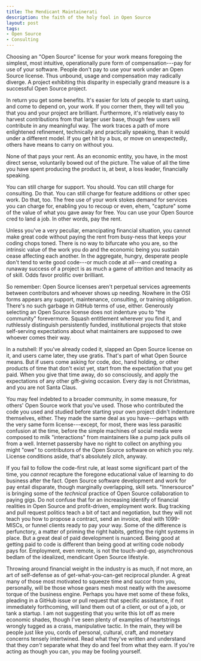 ```yaml
---
title: The Mendicant Maintainerati
description: the faith of the holy fool in Open Source
layout: post
tags:
- Open Source
- Consulting
---
```


Choosing an "Open Source" license for your work means foregoing the simplest, most intuitive, operationally pure form of compensation---pay for use of your software.  People don't pay to use your work under an Open Source license.  Thus unbound, usage and compensation may radically diverge.  A project exhibiting this disparity in especially grand measure is a successful Open Source project.

<!-- jump -->

In return you get some benefits.  It's easier for lots of people to start using, and come to depend on, your work.  If you corner them, they will tell you that you and your project are brilliant.  Furthermore, it's relatively easy to harvest contributions from that larger user base, though few users will contribute in any meaningful way.  The work traces a path of more enlightened refinement, technically and practically speaking, than it would under a different model.  If you get hit by a bus, or move on unexpectedly, others have means to carry on without you.

None of that pays your rent.  As an economic entity, you have, in the most direct sense, voluntarily bowed out of the picture.  The value of all the time you have spent producing the product is, at best, a loss leader, financially speaking.

You can still charge for support.  You should.  You can still charge for consulting.  Do that.  You can still charge for feature additions or other spec work.  Do that, too.  The free use of your work stokes demand for services you can charge for, enabling you to recoup or even, ehem, "capture" some of the value of what you gave away for free.  You can use your Open Source cred to land a job.  In other words, pay the rent.

Unless you've a very peculiar, emancipating financial situation, you cannot make great code without paying the rent from busy-ness that keeps your coding chops toned.  There is no way to bifurcate who you are, so the intrinsic value of the work you do and the economic being you sustain cease affecting each another.  In the aggregate, hungry, desperate people don't tend to write good code---or much code at all---and creating a runaway success of a project is as much a game of attrition and tenacity as of skill.  Odds favor prolific over brilliant.

So remember:  Open Source licenses aren't perpetual services agreements between contributors and whoever shows up needing.  Nowhere in the OSI forms appears any support, maintenance, consulting, or training obligation.  There's no such garbage in GitHub terms of use, either.  Generously selecting an Open Source license does not indenture you to "the community" forevermore.  Squash entitlement wherever you find it, and ruthlessly distinguish persistently funded, institutional projects that stoke self-serving expectations about what maintainers are supposed to owe whoever comes their way.

In a nutshell:  If you've already coded it, slapped an Open Source license on it, and users came later, they use gratis.  That's part of what Open Source means.  But if users come asking for code, doc, hand holding, or other products of time that don't exist yet, start from the expectation that you get paid.  When you give that time away, do so consciously, and apply the expectations of any other gift-giving occasion.  Every day is not Christmas, and you are not Santa Claus.

You may feel indebted to a broader community, in some measure, for others' Open Source work that you've used.  Those who contributed the code you used and studied before starting your own project didn't indenture themselves, either.  They made the same deal as you have---perhaps with the very same form license---except, for most, there was less parasitic confusion at the time, before the simple machines of social media were composed to milk "interactions" from maintainers like a pump jack pulls oil from a well.  Internet passersby have no right to collect on anything you might "owe" to contributors of the Open Source software on which you rely.  License conditions aside, that's absolutely zilch, anyway.

If you fail to follow the code-first rule, at least some significant part of the time, you _cannot_ recapture the foregone educational value of learning to do business after the fact.  Open Source software development and work for pay entail disparate, though marginally overlapping, skill sets.  "Innersource" is bringing some of the _technical_ practice of Open Source collaboration to paying gigs.  Do not confuse that for an increasing identify of financial realities in Open Source and profit-driven, employment work.  Bug tracking and pull request politics teach a bit of tact and negotiation, but they will not teach you how to propose a contract, send an invoice, deal with 1099-MISCs, or funnel clients ready to pay your way.  Some of the difference is perfunctory, a matter of priming the right habits, getting the right systems in place.  But a great deal of paid development is nuanced.  Being good at getting paid to code is different than being good at writing code nobody pays for.  Employment, even remote, is not the touch-and-go, asynchronous bedlam of the idealized, mendicant Open Source lifestyle.

Throwing around financial weight in the industry is as much, if not more, an art of self-defense as of get-what-you-can-get reciprocal plunder.  A great many of those most motivated to squeeze time and succor from you, personally, will be those whose gears mesh most neatly with the awesome torque of the business engine.  Perhaps you have met some of these folks, pleading in a GitHub issue or pull request that specific assistance, if not immediately forthcoming, will land them out of a client, or out of a job, or tank a startup.  I am not suggesting that you write this lot off as mere economic shades, though I've seen plenty of examples of heartstrings wrongly tugged as a crass, manipulative tactic.  In the main, they will be people just like you, cords of personal, cultural, craft, and monetary concerns tensely intertwined.  Read what they've written and understand that they _can't_ separate what they do and feel from what they earn.  If you're acting as though you can, you may be fooling yourself.
